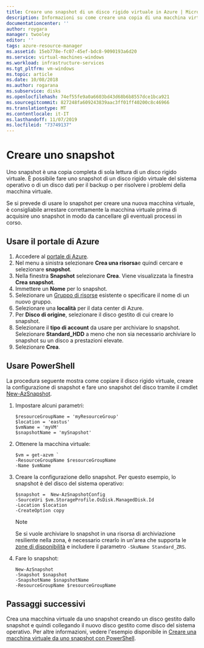 ```yaml
---
title: Creare uno snapshot di un disco rigido virtuale in Azure | Microsoft Docs
description: Informazioni su come creare una copia di una macchina virtuale di Azure da usare come backup o per la risoluzione dei problemi.
documentationcenter: ''
author: roygara
manager: twooley
editor: ''
tags: azure-resource-manager
ms.assetid: 15eb778e-fc07-45ef-bdc8-9090193a6d20
ms.service: virtual-machines-windows
ms.workload: infrastructure-services
ms.tgt_pltfrm: vm-windows
ms.topic: article
ms.date: 10/08/2018
ms.author: rogarana
ms.subservice: disks
ms.openlocfilehash: 74ef55fe9a0a6603bd43d68b6b8557dce1bca921
ms.sourcegitcommit: 827248fa609243839aac3ff01ff40200c8c46966
ms.translationtype: MT
ms.contentlocale: it-IT
ms.lasthandoff: 11/07/2019
ms.locfileid: "73749137"
---
```

# <a name="create-a-snapshot"></a>Creare uno snapshot

Uno snapshot è una copia completa di sola lettura di un disco rigido virtuale. È possibile fare uno snapshot di un disco rigido virtuale del sistema operativo o di un disco dati per il backup o per risolvere i problemi della macchina virtuale.

Se si prevede di usare lo snapshot per creare una nuova macchina virtuale, è consigliabile arrestare correttamente la macchina virtuale prima di acquisire uno snapshot in modo da cancellare gli eventuali processi in corso.

## <a name="use-the-azure-portal"></a>Usare il portale di Azure 

1. Accedere al [portale di Azure](https://portal.azure.com).
2. Nel menu a sinistra selezionare **Crea una risorsa**e quindi cercare e selezionare **snapshot**.
3. Nella finestra **Snapshot** selezionare **Crea**. Viene visualizzata la finestra **Crea snapshot**.
4. Immettere un **Nome** per lo snapshot.
5. Selezionare un [Gruppo di risorse](../../azure-resource-manager/resource-group-overview.md#resource-groups) esistente o specificare il nome di un nuovo gruppo. 
6. Selezionare una **località** per il data center di Azure.  
7. Per **Disco di origine**, selezionare il disco gestito di cui creare lo snapshot.
8. Selezionare il **tipo di account** da usare per archiviare lo snapshot. Selezionare **Standard_HDD** a meno che non sia necessario archiviare lo snapshot su un disco a prestazioni elevate.
9. Selezionare **Crea**.

## <a name="use-powershell"></a>Usare PowerShell

La procedura seguente mostra come copiare il disco rigido virtuale, creare la configurazione di snapshot e fare uno snapshot del disco tramite il cmdlet [New-AzSnapshot](https://docs.microsoft.com/powershell/module/az.compute/new-azsnapshot). 

 

1. Impostare alcuni parametri: 

   ```azurepowershell-interactive
   $resourceGroupName = 'myResourceGroup' 
   $location = 'eastus' 
   $vmName = 'myVM'
   $snapshotName = 'mySnapshot'  
   ```

2. Ottenere la macchina virtuale:

   ```azurepowershell-interactive
   $vm = get-azvm `
   -ResourceGroupName $resourceGroupName 
   -Name $vmName
   ```

3. Creare la configurazione dello snapshot. Per questo esempio, lo snapshot è del disco del sistema operativo:

   ```azurepowershell-interactive
   $snapshot =  New-AzSnapshotConfig 
   -SourceUri $vm.StorageProfile.OsDisk.ManagedDisk.Id 
   -Location $location 
   -CreateOption copy
   ```
   
   > [!NOTE]
   > Se si vuole archiviare lo snapshot in una risorsa di archiviazione resiliente nella zona, è necessario crearlo in un'area che supporta le [zone di disponibilità](../../availability-zones/az-overview.md) e includere il parametro `-SkuName Standard_ZRS`.   
   
4. Fare lo snapshot:

   ```azurepowershell-interactive
   New-AzSnapshot 
   -Snapshot $snapshot 
   -SnapshotName $snapshotName 
   -ResourceGroupName $resourceGroupName 
   ```


## <a name="next-steps"></a>Passaggi successivi

Crea una macchina virtuale da uno snapshot creando un disco gestito dallo snapshot e quindi collegando il nuovo disco gestito come disco del sistema operativo. Per altre informazioni, vedere l'esempio disponibile in [Creare una macchina virtuale da uno snapshot con PowerShell](./../scripts/virtual-machines-windows-powershell-sample-create-vm-from-snapshot.md?toc=%2fpowershell%2fmodule%2ftoc.json).
